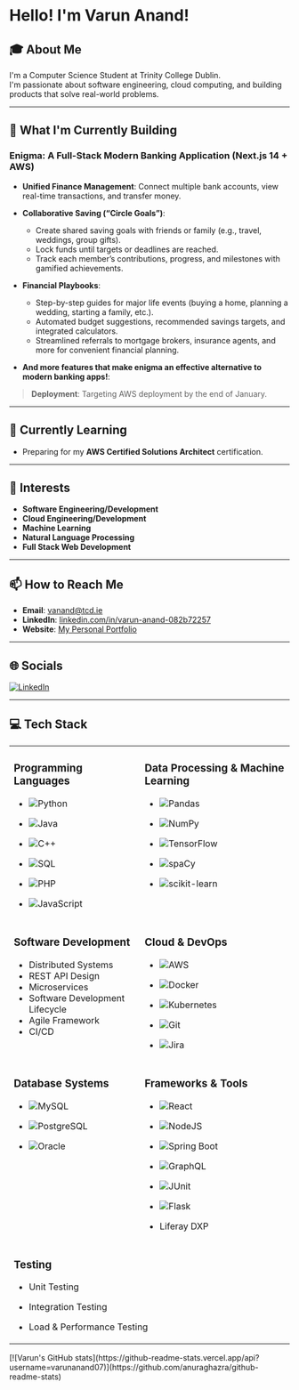 # Hello! I'm Varun Anand!

## 🎓 About Me
I'm a Computer Science Student at Trinity College Dublin.  
I'm passionate about software engineering, cloud computing, and building products that solve real-world problems.

---

## 🔭 What I'm Currently Building
### Enigma: A Full-Stack Modern Banking Application (Next.js 14 + AWS)
- **Unified Finance Management**: Connect multiple bank accounts, view real-time transactions, and transfer money.  
- **Collaborative Saving (“Circle Goals”)**:
  - Create shared saving goals with friends or family (e.g., travel, weddings, group gifts).  
  - Lock funds until targets or deadlines are reached.  
  - Track each member’s contributions, progress, and milestones with gamified achievements.  
- **Financial Playbooks**:
  - Step-by-step guides for major life events (buying a home, planning a wedding, starting a family, etc.).  
  - Automated budget suggestions, recommended savings targets, and integrated calculators.  
  - Streamlined referrals to mortgage brokers, insurance agents, and more for convenient financial planning.

- **And more features that make enigma an effective alternative to modern banking apps!**:

> **Deployment**: Targeting AWS deployment by the end of January.

---

## 🌱 Currently Learning
- Preparing for my **AWS Certified Solutions Architect** certification.

---

## 🤔 Interests
- **Software Engineering/Development**  
- **Cloud Engineering/Development**  
- **Machine Learning**  
- **Natural Language Processing**  
- **Full Stack Web Development**

---

## 📫 How to Reach Me
- **Email**: vanand@tcd.ie  
- **LinkedIn**: [linkedin.com/in/varun-anand-082b72257](https://linkedin.com/in/varun-anand-082b72257)  
- **Website**: [My Personal Portfolio](https://personal-portfolio-website-varunanand07s-projects.vercel.app)

---

## 🌐 Socials
[![LinkedIn](https://img.shields.io/badge/LinkedIn-%230077B5.svg?style=for-the-badge&logo=linkedin&logoColor=white)](https://linkedin.com/in/varun-anand-082b72257)

---

## 💻 Tech Stack

<table>
<tr>
  <td valign="top">

### Programming Languages
- ![Python](https://img.shields.io/badge/python-%2314354C.svg?style=for-the-badge&logo=python&logoColor=white)  
- ![Java](https://img.shields.io/badge/java-%23ED8B00.svg?style=for-the-badge&logo=openjdk&logoColor=white)  
- ![C++](https://img.shields.io/badge/c++-%2300599C.svg?style=for-the-badge&logo=c%2B%2B&logoColor=white)  
- ![SQL](https://img.shields.io/badge/SQL-%234ea94b.svg?style=for-the-badge)  
- ![PHP](https://img.shields.io/badge/PHP-%23777BB4.svg?style=for-the-badge&logo=php&logoColor=white)  
- ![JavaScript](https://img.shields.io/badge/JavaScript-%23323330.svg?style=for-the-badge&logo=javascript&logoColor=%23F7DF1E)

  </td>
  <td valign="top">

### Data Processing & Machine Learning
- ![Pandas](https://img.shields.io/badge/pandas-%23150458.svg?style=for-the-badge&logo=pandas&logoColor=white)  
- ![NumPy](https://img.shields.io/badge/numpy-%23013243.svg?style=for-the-badge&logo=numpy&logoColor=white)  
- ![TensorFlow](https://img.shields.io/badge/TensorFlow-%23FF6F00.svg?style=for-the-badge&logo=TensorFlow&logoColor=white)  
- ![spaCy](https://img.shields.io/badge/spaCy-09A3D5?style=for-the-badge&logo=spacy&logoColor=white)  
- ![scikit-learn](https://img.shields.io/badge/scikit--learn-%23F7931E.svg?style=for-the-badge&logo=scikit-learn&logoColor=white)

  </td>
</tr>
<tr>
  <td valign="top">

### Software Development  
  - Distributed Systems
  - REST API Design
  - Microservices
  - Software Development Lifecycle
  - Agile Framework
  - CI/CD

  </td>
  <td valign="top">

### Cloud & DevOps
- ![AWS](https://img.shields.io/badge/AWS-%23FF9900.svg?style=for-the-badge&logo=amazonaws&logoColor=white)  
- ![Docker](https://img.shields.io/badge/docker-%230db7ed.svg?style=for-the-badge&logo=docker&logoColor=white)  
- ![Kubernetes](https://img.shields.io/badge/kubernetes-%23326ce5.svg?style=for-the-badge&logo=kubernetes&logoColor=white)  
- ![Git](https://img.shields.io/badge/git-%23F05033.svg?style=for-the-badge&logo=git&logoColor=white)  
- ![Jira](https://img.shields.io/badge/jira-%230A0FFF.svg?style=for-the-badge&logo=jira&logoColor=white)

  </td>
</tr>
<tr>
  <td valign="top">

### Database Systems
- ![MySQL](https://img.shields.io/badge/mysql-%2300f.svg?style=for-the-badge&logo=mysql&logoColor=white)  
- ![PostgreSQL](https://img.shields.io/badge/postgresql-%23336791.svg?style=for-the-badge&logo=postgresql&logoColor=white)  
- ![Oracle](https://img.shields.io/badge/oracle-F80000.svg?style=for-the-badge&logo=oracle&logoColor=white)

  </td>
  <td valign="top">

### Frameworks & Tools
- ![React](https://img.shields.io/badge/react-%2320232A.svg?style=for-the-badge&logo=react&logoColor=%2361DAFB)  
- ![NodeJS](https://img.shields.io/badge/node.js-6DA55F?style=for-the-badge&logo=node.js&logoColor=white)  
- ![Spring Boot](https://img.shields.io/badge/spring%20boot-%236DB33F.svg?style=for-the-badge&logo=spring&logoColor=white)  
- ![GraphQL](https://img.shields.io/badge/graphql-E10098.svg?style=for-the-badge&logo=graphql&logoColor=white)  
- ![JUnit](https://img.shields.io/badge/JUnit-25A162.svg?style=for-the-badge&logo=cachet&logoColor=white)  
- ![Flask](https://img.shields.io/badge/flask-%23000.svg?style=for-the-badge&logo=flask&logoColor=white)  
- Liferay DXP

  </td>
</tr>
<tr>
  <td valign="top" colspan="2">

### Testing
- Unit Testing
- Integration Testing
- Load & Performance Testing

  </td>
</tr>
</table>
[![Varun's GitHub stats](https://github-readme-stats.vercel.app/api?username=varunanand07)](https://github.com/anuraghazra/github-readme-stats)
